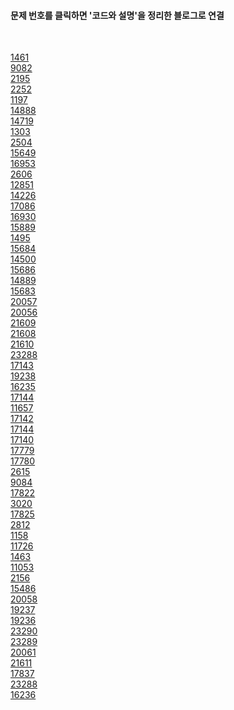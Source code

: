 
<h4>문제 번호를 클릭하면 '코드와 설명'을 정리한 블로그로 연결</h4>
</br>

[1461](https://blog.naver.com/PostView.naver?blogId=nybi123&logNo=222691460870&categoryNo=27&parentCategoryNo=0&viewDate=&currentPage=10&postListTopCurrentPage=1&from=postList)
<br/> [9082](https://blog.naver.com/PostView.naver?blogId=nybi123&logNo=222691694557&categoryNo=27&parentCategoryNo=0&viewDate=&currentPage=10&postListTopCurrentPage=1&from=postList) <br/> [2195](https://blog.naver.com/PostView.naver?blogId=nybi123&logNo=222692417746&categoryNo=27&parentCategoryNo=0&viewDate=&currentPage=10&postListTopCurrentPage=1&from=postList) <br/> [2252](https://blog.naver.com/PostView.naver?blogId=nybi123&logNo=222694603332&categoryNo=27&parentCategoryNo=0&viewDate=&currentPage=9&postListTopCurrentPage=1&from=postList) <br/> [1197](https://blog.naver.com/PostView.naver?blogId=nybi123&logNo=222694686963&categoryNo=27&parentCategoryNo=0&viewDate=&currentPage=9&postListTopCurrentPage=1&from=postList) <br/> [14888](https://blog.naver.com/PostView.naver?blogId=nybi123&logNo=222697414796&categoryNo=27&parentCategoryNo=0&viewDate=&currentPage=8&postListTopCurrentPage=1&from=postList) <br/> [14719](https://blog.naver.com/PostView.naver?blogId=nybi123&logNo=222697883415&categoryNo=27&parentCategoryNo=0&viewDate=&currentPage=8&postListTopCurrentPage=1&from=postList) <br/> [1303](https://blog.naver.com/PostView.naver?blogId=nybi123&logNo=222698019141&categoryNo=27&parentCategoryNo=0&viewDate=&currentPage=8&postListTopCurrentPage=1&from=postList) <br/> [2504](https://blog.naver.com/PostView.naver?blogId=nybi123&logNo=222698704230&categoryNo=27&parentCategoryNo=0&viewDate=&currentPage=8&postListTopCurrentPage=1&from=postList) <br/> [15649](https://blog.naver.com/PostView.naver?blogId=nybi123&logNo=222698917921&categoryNo=27&parentCategoryNo=0&viewDate=&currentPage=8&postListTopCurrentPage=1&from=postList)
<br/>[16953](https://blog.naver.com/PostView.naver?blogId=nybi123&logNo=222698982864&categoryNo=27&parentCategoryNo=0&viewDate=&currentPage=4&postListTopCurrentPage=&from=postList) <br/>[2606](https://blog.naver.com/PostView.naver?blogId=nybi123&logNo=222699020186&categoryNo=27&parentCategoryNo=0&viewDate=&currentPage=4&postListTopCurrentPage=&from=postList) <br/>[12851](https://blog.naver.com/PostView.naver?blogId=nybi123&logNo=222699477535&categoryNo=27&parentCategoryNo=0&viewDate=&currentPage=4&postListTopCurrentPage=&from=postList) <br/>[14226](https://blog.naver.com/PostView.naver?blogId=nybi123&logNo=222699679728&categoryNo=27&parentCategoryNo=0&viewDate=&currentPage=4&postListTopCurrentPage=&from=postList) <br/>[17086](https://blog.naver.com/PostView.naver?blogId=nybi123&logNo=222701023900&categoryNo=27&parentCategoryNo=0&viewDate=&currentPage=4&postListTopCurrentPage=&from=postList) <br/>[16930](https://blog.naver.com/PostView.naver?blogId=nybi123&logNo=222703174725&categoryNo=27&parentCategoryNo=0&viewDate=&currentPage=3&postListTopCurrentPage=&from=postList) <br/>[15889](https://blog.naver.com/PostView.naver?blogId=nybi123&logNo=222704278647&categoryNo=27&parentCategoryNo=0&viewDate=&currentPage=3&postListTopCurrentPage=&from=postList) <br/>[1495](https://blog.naver.com/PostView.naver?blogId=nybi123&logNo=222705230317&categoryNo=27&parentCategoryNo=0&viewDate=&currentPage=3&postListTopCurrentPage=&from=postList) <br/>[15684](https://blog.naver.com/PostView.naver?blogId=nybi123&logNo=222705539764&categoryNo=27&parentCategoryNo=0&viewDate=&currentPage=3&postListTopCurrentPage=&from=postList) <br/>[14500](https://blog.naver.com/PostView.naver?blogId=nybi123&logNo=222705646867&categoryNo=27&parentCategoryNo=0&viewDate=&currentPage=3&postListTopCurrentPage=&from=postList) <br/>[15686](https://blog.naver.com/PostView.naver?blogId=nybi123&logNo=222705991718&categoryNo=27&parentCategoryNo=0&viewDate=&currentPage=3&postListTopCurrentPage=&from=postList) <br/>[14889](https://blog.naver.com/PostView.naver?blogId=nybi123&logNo=222706104472&categoryNo=27&parentCategoryNo=0&viewDate=&currentPage=3&postListTopCurrentPage=&from=postList) <br/>[15683](https://blog.naver.com/PostView.naver?blogId=nybi123&logNo=222706270016&categoryNo=27&parentCategoryNo=0&viewDate=&currentPage=3&postListTopCurrentPage=&from=postList) <br/>[20057](https://blog.naver.com/PostView.naver?blogId=nybi123&logNo=222706687148&categoryNo=27&parentCategoryNo=0&viewDate=&currentPage=3&postListTopCurrentPage=&from=postList)
<br/>[20056](https://blog.naver.com/PostView.naver?blogId=nybi123&logNo=222707065637&categoryNo=27&parentCategoryNo=0&viewDate=&currentPage=2&postListTopCurrentPage=&from=postList) <br/>[21609](https://blog.naver.com/PostView.naver?blogId=nybi123&logNo=222712424369&categoryNo=27&parentCategoryNo=0&viewDate=&currentPage=2&postListTopCurrentPage=1&from=postList) <br/>[21608](https://blog.naver.com/PostView.naver?blogId=nybi123&logNo=222712493373&categoryNo=27&parentCategoryNo=0&viewDate=&currentPage=2&postListTopCurrentPage=1&from=postList) <br/>[21610](https://blog.naver.com/PostView.naver?blogId=nybi123&logNo=222712704609&categoryNo=27&parentCategoryNo=0&viewDate=&currentPage=2&postListTopCurrentPage=1&from=postList) <br/>[23288](https://blog.naver.com/PostView.naver?blogId=nybi123&logNo=222713503525&categoryNo=27&parentCategoryNo=0&viewDate=&currentPage=2&postListTopCurrentPage=1&from=postList) <br/>[17143](https://blog.naver.com/PostView.naver?blogId=nybi123&logNo=222714437618&categoryNo=27&parentCategoryNo=0&viewDate=&currentPage=1&postListTopCurrentPage=1&from=postList) <br/>[19238](https://blog.naver.com/PostView.naver?blogId=nybi123&logNo=222714703021&categoryNo=27&parentCategoryNo=0&viewDate=&currentPage=1&postListTopCurrentPage=1&from=postList) <br/>[16235](https://blog.naver.com/PostView.naver?blogId=nybi123&logNo=222715885783&categoryNo=27&parentCategoryNo=0&viewDate=&currentPage=1&postListTopCurrentPage=1&from=postList) <br/>[17144](https://blog.naver.com/PostView.naver?blogId=nybi123&logNo=222716615027&categoryNo=27&parentCategoryNo=0&viewDate=&currentPage=1&postListTopCurrentPage=1&from=postList) <br/>[11657](https://blog.naver.com/PostView.naver?blogId=nybi123&logNo=222739811417&categoryNo=27&parentCategoryNo=0&viewDate=&currentPage=1&postListTopCurrentPage=1&from=postList) <br/>[17142](https://blog.naver.com/PostView.naver?blogId=nybi123&logNo=222758211503&categoryNo=27&parentCategoryNo=0&viewDate=&currentPage=1&postListTopCurrentPage=1&from=postList) <br/>[17144](https://blog.naver.com/PostView.naver?blogId=nybi123&logNo=222759165451&categoryNo=27&parentCategoryNo=0&viewDate=&currentPage=1&postListTopCurrentPage=1&from=postList)
<br/>[17140](https://blog.naver.com/nybi123/222764555036) 
<br/>[17779](https://blog.naver.com/nybi123/222765957251)
<br/>[17780](https://blog.naver.com/nybi123/222767678928)
<br/>[2615](https://blog.naver.com/nybi123/222767784054)
<br/>[9084](https://blog.naver.com/nybi123/222767812221)
<br/>[17822](https://blog.naver.com/nybi123?Redirect=Write&categoryNo=21)
<br/>[3020](https://blog.naver.com/nybi123/222775348730)
<br/>[17825](https://blog.naver.com/nybi123?Redirect=Write&categoryNo=21)
<br/>[2812](https://blog.naver.com/nybi123/222782435895)
<br/>[1158](https://blog.naver.com/nybi123/222782481548)
<br/>[11726](https://blog.naver.com/nybi123?Redirect=Write&categoryNo=21)
<br/>[1463](https://blog.naver.com/nybi123/222787379678)
<br/>[11053](https://blog.naver.com/nybi123/222776998543)
<br/>[2156](https://blog.naver.com/nybi123/222776973860)
<br/>[15486](https://blog.naver.com/nybi123/222798406317)
<br/>[20058](https://blog.naver.com/nybi123/222802761655)
<br/>[19237](https://blog.naver.com/nybi123/222805614566)
<br/>[19236](https://blog.naver.com/nybi123/222825996049)
<br/>[23290](https://blog.naver.com/nybi123/222834768116)
<br/>[23289](https://blog.naver.com/nybi123/222847576725)
<br/>[20061](https://blog.naver.com/nybi123/222848835252)
<br/>[21611](https://blog.naver.com/nybi123/222848890003)
<br/>[17837](https://blog.naver.com/nybi123/222865825702)
<br/>[23288](https://blog.naver.com/nybi123/222865883389)
<br/>[16236](https://blog.naver.com/nybi123/222866524558)
<br/>
<br/>
<br/>
<br/>
<br/>
<br/>
